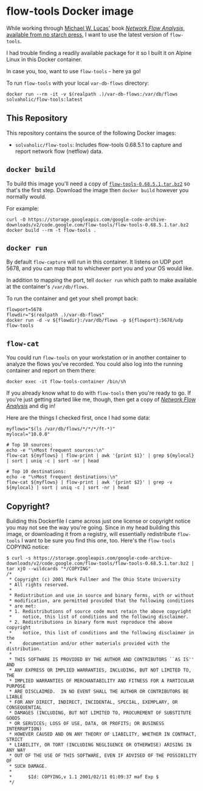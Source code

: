 # flow-tools Docker image

While working through [Michael W. Lucas'](https://mwl.io/) book [_Network Flow Analysis_, available from no starch press](https://nostarch.com/networkflow), I want to use the latest version of `flow-tools`.

I had trouble finding a readily available package for it so I built it on Alpine Linux in this Docker container.

In case you, too, want to use `flow-tools` - here ya go!

To run `flow-tools` with your local `var-db-flows` directory:

```
docker run --rm -it -v $(realpath .)/var-db-flows:/var/db/flows solvaholic/flow-tools:latest
```

## This Repository

This repository contains the source of the following Docker images:

- `solvaholic/flow-tools`: Includes flow-tools 0.68.5.1 to capture and report network flow (netflow) data.

## `docker build`

To build this image you'll need a copy of [`flow-tools-0.68.5.1.tar.bz2`](https://storage.googleapis.com/google-code-archive-downloads/v2/code.google.com/flow-tools/flow-tools-0.68.5.1.tar.bz2) so that's the first step. Download the image then `docker build` however you normally would.

For example:

```
curl -O https://storage.googleapis.com/google-code-archive-downloads/v2/code.google.com/flow-tools/flow-tools-0.68.5.1.tar.bz2
docker build --rm -t flow-tools .
```

## `docker run`

By default `flow-capture` will run in this container. It listens on UDP port 5678, and you can map that to whichever port you and your OS would like.

In addition to mapping the port, tell `docker run` which path to make available at the container's `/var/db/flows`.

To run the container and get your shell prompt back:

```
flowport=5678
flowdir="$(realpath .)/var-db-flows"
docker run -d -v ${flowdir}:/var/db/flows -p ${flowport}:5678/udp flow-tools
```

## `flow-cat`

You could run `flow-tools` on your workstation or in another container to analyze the flows you've recorded. You could also log into the running container and report on them there:

```
docker exec -it flow-tools-container /bin/sh
```

If you already know what to do with `flow-tools` then you're ready to go. If you're just getting started like me, though, then get a copy of [_Network Flow Analysis_](https://nostarch.com/networkflow) and dig in!

Here are the things I checked first, once I had some data:

```
myflows="$(ls /var/db/flows/*/*/*/ft-*)"
mylocal="10.0.0"

# Top 10 sources:
echo -e "\nMost frequent sources:\n"
flow-cat ${myflows} | flow-print | awk '{print $1}' | grep ${mylocal} | sort | uniq -c | sort -nr | head

# Top 10 destinations:
echo -e "\nMost frequent destinations:\n"
flow-cat ${myflows} | flow-print | awk '{print $2}' | grep -v ${mylocal} | sort | uniq -c | sort -nr | head
```

## Copyright?

Building this Dockerfile I came across just one license or copyright notice you may not see the way you're going. Since in my head building this image, or downloading it from a registry, will essentially redistribute `flow-tools` I want to be sure you find this one, too. Here's the `flow-tools` COPYING notice:

```
$ curl -s https://storage.googleapis.com/google-code-archive-downloads/v2/code.google.com/flow-tools/flow-tools-0.68.5.1.tar.bz2 | tar xjO --wildcards "*/COPYING"
/*
 * Copyright (c) 2001 Mark Fullmer and The Ohio State University
 * All rights reserved.
 *
 * Redistribution and use in source and binary forms, with or without
 * modification, are permitted provided that the following conditions
 * are met:
 * 1. Redistributions of source code must retain the above copyright
 *    notice, this list of conditions and the following disclaimer.
 * 2. Redistributions in binary form must reproduce the above copyright
 *    notice, this list of conditions and the following disclaimer in the
 *    documentation and/or other materials provided with the distribution.
 *
 * THIS SOFTWARE IS PROVIDED BY THE AUTHOR AND CONTRIBUTORS ``AS IS'' AND
 * ANY EXPRESS OR IMPLIED WARRANTIES, INCLUDING, BUT NOT LIMITED TO, THE
 * IMPLIED WARRANTIES OF MERCHANTABILITY AND FITNESS FOR A PARTICULAR PURPOSE
 * ARE DISCLAIMED.  IN NO EVENT SHALL THE AUTHOR OR CONTRIBUTORS BE LIABLE
 * FOR ANY DIRECT, INDIRECT, INCIDENTAL, SPECIAL, EXEMPLARY, OR CONSEQUENTIAL
 * DAMAGES (INCLUDING, BUT NOT LIMITED TO, PROCUREMENT OF SUBSTITUTE GOODS
 * OR SERVICES; LOSS OF USE, DATA, OR PROFITS; OR BUSINESS INTERRUPTION)
 * HOWEVER CAUSED AND ON ANY THEORY OF LIABILITY, WHETHER IN CONTRACT, STRICT
 * LIABILITY, OR TORT (INCLUDING NEGLIGENCE OR OTHERWISE) ARISING IN ANY WAY
 * OUT OF THE USE OF THIS SOFTWARE, EVEN IF ADVISED OF THE POSSIBILITY OF
 * SUCH DAMAGE.
 *
 *      $Id: COPYING,v 1.1 2001/02/11 01:09:37 maf Exp $
 */
```
